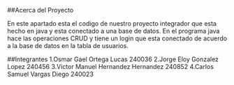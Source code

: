 ##Acerca del Proyecto

En este apartado esta el codigo de nuestro proyecto integrador que esta hecho en java y esta conectado a una base de datos.
En el programa java hace las operaciones CRUD y tiene un login que esta conectado de acuerdo a la base de datos en la tabla de usuarios.

##Integrantes
1.Osmar Gael Ortega Lucas 240036
2.Jorge Eloy Gonzalez Lopez 240456
3.Victor Manuel Hernandez Hernandez 240852
4.Carlos Samuel Vargas Diego 240023
